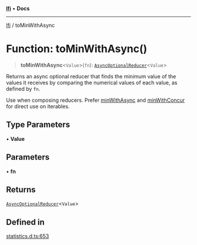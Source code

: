 [**lfi**](../readme.md) • **Docs**

***

[lfi](../globals.md) / toMinWithAsync

# Function: toMinWithAsync()

> **toMinWithAsync**\<`Value`\>(`fn`): [`AsyncOptionalReducer`](../type-aliases/AsyncOptionalReducer.md)\<`Value`\>

Returns an async optional reducer that finds the minimum value of the values
it receives by comparing the numerical values of each value, as defined by
`fn`.

Use when composing reducers. Prefer [minWithAsync](minWithAsync.md) and
[minWithConcur](minWithConcur.md) for direct use on iterables.

## Type Parameters

• **Value**

## Parameters

• **fn**

## Returns

[`AsyncOptionalReducer`](../type-aliases/AsyncOptionalReducer.md)\<`Value`\>

## Defined in

[statistics.d.ts:653](https://github.com/TomerAberbach/lfi/blob/fd6e1ff9d7b7d249090f89ead6d0a30e26aba2e4/src/operations/statistics.d.ts#L653)
